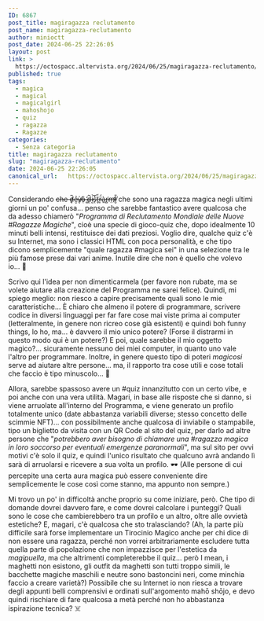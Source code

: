```yaml
---
ID: 6867
post_title: magiragazza reclutamento
post_name: magiragazza-reclutamento
author: minioctt
post_date: 2024-06-25 22:26:05
layout: post
link: >
  https://octospacc.altervista.org/2024/06/25/magiragazza-reclutamento/
published: true
tags:
  - magica
  - magical
  - magicalgirl
  - mahoshojo
  - quiz
  - ragazza
  - Ragazze
categories:
  - Senza categoria
title: magiragazza reclutamento
slug: "magiragazza-reclutamento"
date: 2024-06-25 22:26:05
canonical_url:   https://octospacc.altervista.org/2024/06/25/magiragazza-reclutamento/
---
```

<!-- wp:paragraph -->
<p markdown="1">Considerando <s>che d̸̞̃ẻ̷̮v̸̢͗ȏ̴̜ ̴̻̓d̴̃ͅḭ̴͝s̵̖̔ẗ̵̬́r̷̞̈́à̶̱r̷̻͘m̸̛̤i̸̮̎</s> che sono una ragazza magica negli ultimi giorni un po' confusa... penso che sarebbe fantastico avere qualcosa che da adesso chiamerò "<em>Programma di Reclutamento Mondiale delle Nuove #Ragazze Magiche</em>", cioè una specie di gioco-quiz che, dopo idealmente 10 minuti belli intensi, restituisce dei dati preziosi. Voglio dire, qualche quiz c'è su Internet, ma sono i classici HTML con poca personalità, e che tipo dicono semplicemente "quale ragazza #magica sei" in una selezione tra le più famose prese dai vari anime. Inutile dire che non è quello che volevo io... 🤥️</p>
<!-- /wp:paragraph -->

<!-- wp:paragraph -->
<p markdown="1">Scrivo qui l'idea per non dimenticarmela (per favore non rubate, ma se volete aiutare alla creazione del Programma ne sarei felice). Quindi, mi spiego meglio: non riesco a capire precisamente quali sono le mie caratteristiche... È chiaro che almeno il potere di programmare, scrivere codice in diversi linguaggi per far fare cose mai viste prima ai computer (letteralmente, in genere non ricreo cose già esistenti) e quindi boh funny things, lo ho, ma... è davvero il mio unico potere? (Forse il distrarmi in questo modo qui è un potere?) E poi, quale sarebbe il mio oggetto magico?... sicuramente nessuno dei miei computer, in quanto uno vale l'altro per programmare. Inoltre, in genere questo tipo di poteri <em>magicosi</em> serve ad aiutare altre persone... ma, il rapporto tra cose utili e cose totali che faccio è tipo minuscolo... 🧸️</p>
<!-- /wp:paragraph -->

<!-- wp:paragraph -->
<p markdown="1">Allora, sarebbe spassoso avere un #quiz innanzitutto con un certo vibe, e poi anche con una vera utilità. Magari, in base alle risposte che si danno, si viene arruolate all'interno del Programma, e viene generato un profilo totalmente unico (date abbastanza variabili diverse; stesso concetto delle scimmie NFT)... con possibilmente anche qualcosa di inviabile o stampabile, tipo un biglietto da visita con un QR Code al sito del quiz, per darlo ad altre persone che "<em>potrebbero aver bisogno di chiamare una #ragazza magica in loro soccorso per eventuali emergenze paranormali</em>", ma sul sito per ovvi motivi c'è solo il quiz, e quindi l'unico risultato che qualcuno avrà andando lì sarà di arruolarsi e ricevere a sua volta un profilo. 🕶️ (Alle persone di cui percepite una certa aura magica può essere conveniente dire semplicemente le cose così come stanno, ma appunto non sempre.)</p>
<!-- /wp:paragraph -->

<!-- wp:paragraph -->
<p markdown="1">Mi trovo un po' in difficoltà anche proprio su come iniziare, però. Che tipo di domande dovrei davvero fare, e come dovrei calcolare i punteggi? Quali sono le cose che cambierebbero tra un profilo e un altro, oltre alle ovvietà estetiche? E, magari, c'è qualcosa che sto tralasciando? (Ah, la parte più difficile sarà forse implementare un Tirocinio Magico anche per chi dice di non essere una ragazza, perché non vorrei arbitrariamente escludere tutta quella parte di popolazione che non impazzisce per l'estetica da <em>magipuella</em>, ma che altrimenti completerebbe il quiz... però I mean, i maghetti non esistono, gli outfit da maghetti son tutti troppo simili, le bacchette magiche maschili e neutre sono bastoncini neri, come minchia faccio a creare varietà?) Possibile che su Internet io non riesca a trovare degli appunti belli comprensivi e ordinati sull'argomento mahō shōjo, e devo quindi rischiare di fare qualcosa a metà perché non ho abbastanza ispirazione tecnica? ☠️</p>
<!-- /wp:paragraph -->